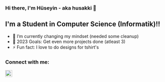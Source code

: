 ### Hi there, I'm Hüseyin - aka husakki 👋

## I'm a Student in Computer Science (Informatik)!!

- 🧠 I’m currently changing my mindset (needed some cleanup)
- 🥅 2023 Goals: Get even more projects done (atleast 3)
- ⚡ Fun fact: I love to do designs for tshirt's

### Connect with me:
[<img align="left" alt="husakki | Instagram" width="22px" src="https://cdn.jsdelivr.net/npm/simple-icons@v3/icons/instagram.svg" />][instagram]

[instagram]: https://instagram.com/husakki
